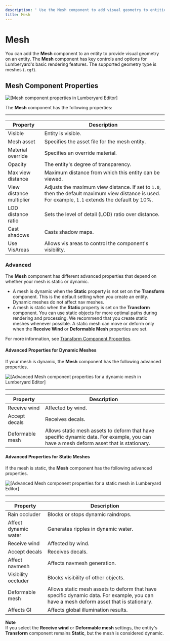 ```yaml
---
description: ' Use the Mesh component to add visual geometry to entities in &ALYlong;. '
title: Mesh
---
```

# Mesh<a name="component-static-mesh"></a>

You can add the **Mesh** component to an entity to provide visual geometry on an entity\. The **Mesh** component has key controls and options for Lumberyard's basic rendering features\. The supported geometry type is meshes \(`.cgf`\)\.

## Mesh Component Properties<a name="component-static-mesh-properties"></a>

![\[Mesh component properties in Lumberyard Editor\]](/images/userguide/component/component-mesh-component-properties.png)

The **Mesh** component has the following properties:


****  

| Property | Description | 
| --- | --- | 
| Visible |  Entity is visible\.  | 
| Mesh asset |  Specifies the asset file for the mesh entity\.  | 
| Material override |  Specifies an override material\.  | 
| Opacity |  The entity's degree of transparency\.  | 
| Max view distance |  Maximum distance from which this entity can be viewed\.  | 
| View distance multiplier |  Adjusts the maximum view distance\. If set to `1.0`, then the default maximum view distance is used\. For example, `1.1` extends the default by 10%\.  | 
| LOD distance ratio |  Sets the level of detail \(LOD\) ratio over distance\.  | 
| Cast shadows |  Casts shadow maps\.  | 
| Use VisAreas |  Allows vis areas to control the component's visibility\.  | 

### Advanced<a name="static-mesh-properties-advanced"></a>

The **Mesh** component has different advanced properties that depend on whether your mesh is static or dynamic\.
+ A mesh is dynamic when the **Static** property is not set on the **Transform** component\. This is the default setting when you create an entity\. Dynamic meshes do not affect nav meshes\. 
+ A mesh is static when the **Static** property is set on the **Transform** component\. You can use static objects for more optimal paths during rendering and processing\. We recommend that you create static meshes whenever possible\. A static mesh can move or deform only when the **Receive Wind** or **Deformable Mesh** properties are set\. 

For more information, see [Transform Component Properties](/docs/userguide/components/transform.md#component-transform-properties)\.

#### Advanced Properties for Dynamic Meshes<a name="dynamic-mesh-advanced-properties"></a>

If your mesh is dynamic, the **Mesh** component has the following advanced properties\.

![\[Advanced Mesh component properties for a dynamic mesh in Lumberyard Editor\]](/images/userguide/component/component-mesh-component-properties-3.png)


****  

| Property | Description | 
| --- | --- | 
| Receive wind |  Affected by wind\.  | 
| Accept decals |  Receives decals\.  | 
| Deformable mesh |  Allows static mesh assets to deform that have specific dynamic data\. For example, you can have a mesh deform asset that is stationary\.  | 

#### Advanced Properties for Static Meshes<a name="static-mesh-advanced-properties"></a>

If the mesh is static, the **Mesh** component has the following advanced properties\.

![\[Advanced Mesh component properties for a static mesh in Lumberyard Editor\]](/images/userguide/component/component-mesh-component-properties-2.png)


****  

| Property | Description | 
| --- | --- | 
| Rain occluder |  Blocks or stops dynamic raindrops\.  | 
| Affect dynamic water |  Generates ripples in dynamic water\.  | 
| Receive wind |  Affected by wind\.  | 
| Accept decals |  Receives decals\.  | 
| Affect navmesh |  Affects navmesh generation\.  | 
| Visibility occluder |  Blocks visibility of other objects\.  | 
| Deformable mesh |  Allows static mesh assets to deform that have specific dynamic data\. For example, you can have a mesh deform asset that is stationary\.  | 
| Affects GI |  Affects global illumination results\.  | 

**Note**  
If you select the **Receive wind** or **Deformable mesh** settings, the entity's **Transform** component remains **Static**, but the mesh is considered dynamic\.